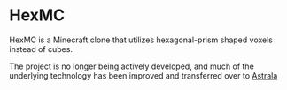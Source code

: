 # HexMC

HexMC is a Minecraft clone that utilizes hexagonal-prism shaped voxels instead of cubes.

The project is no longer being actively developed, and much of the underlying technology has been improved and transferred over to [Astrala](https://github.com/AxelYoung/Astrala)

